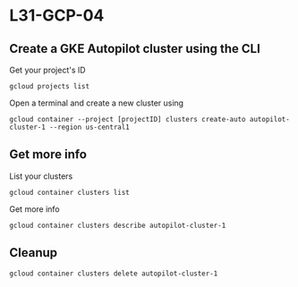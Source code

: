 # L31-GCP-04

## Create a GKE Autopilot cluster using the CLI

Get your project's ID

    gcloud projects list

Open a terminal and create a new cluster using

    gcloud container --project [projectID] clusters create-auto autopilot-cluster-1 --region us-central1

## Get more info

List your clusters

    gcloud container clusters list

Get more info

    gcloud container clusters describe autopilot-cluster-1

## Cleanup

    gcloud container clusters delete autopilot-cluster-1
